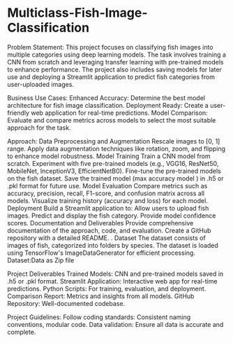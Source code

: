 # Multiclass-Fish-Image-Classification
Problem Statement:
This project focuses on classifying fish images into multiple categories using deep learning models. The task involves training a CNN from scratch and leveraging transfer learning with pre-trained models to enhance performance. The project also includes saving models for later use and deploying a Streamlit application to predict fish categories from user-uploaded images.

Business Use Cases:
Enhanced Accuracy: Determine the best model architecture for fish image classification.
Deployment Ready: Create a user-friendly web application for real-time predictions.
Model Comparison: Evaluate and compare metrics across models to select the most suitable approach for the task.







Approach:
Data Preprocessing and Augmentation
Rescale images to [0, 1] range.
Apply data augmentation techniques like rotation, zoom, and flipping to enhance model robustness.
Model Training
Train a CNN model from scratch.
Experiment with five pre-trained models (e.g., VGG16, ResNet50, MobileNet, InceptionV3, EfficientNetB0).
Fine-tune the pre-trained models on the fish dataset.
Save the trained model (max accuracy model ) in .h5 or .pkl format for future use.
Model Evaluation
Compare metrics such as accuracy, precision, recall, F1-score, and confusion matrix across all models.
Visualize training history (accuracy and loss) for each model.
Deployment
Build a Streamlit application to:
Allow users to upload fish images.
Predict and display the fish category.
Provide model confidence scores.
Documentation and Deliverables
Provide comprehensive documentation of the approach, code, and evaluation.
Create a GitHub repository with a detailed README.
.
Dataset
The dataset consists of images of fish, categorized into folders by species. The dataset is loaded using TensorFlow's ImageDataGenerator for efficient processing.
Dataset:Data as Zip file





Project Deliverables
Trained Models: CNN and pre-trained models saved in .h5 or .pkl format.
Streamlit Application: Interactive web app for real-time predictions.
Python Scripts: For training, evaluation, and deployment.
Comparison Report: Metrics and insights from all models.
GitHub Repository: Well-documented codebase.


Project Guidelines:
Follow coding standards: Consistent naming conventions, modular code.
Data validation: Ensure all data is accurate and complete.
